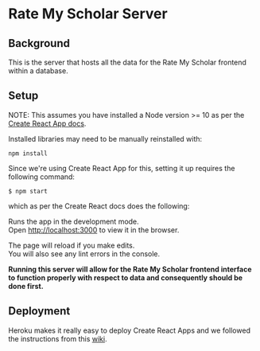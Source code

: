 # Rate My Scholar Server

## Background

This is the server that hosts all the data for the Rate My Scholar frontend within a database.


## Setup

NOTE: This assumes you have installed a Node version >= 10 as per the [Create React App docs](https://create-react-app.dev/docs/getting-started/).

Installed libraries may need to be manually reinstalled with:

```
npm install
```


Since we're using Create React App for this, setting it up requires the following command:

```
$ npm start
```

which as per the Create React docs does the following:

Runs the app in the development mode.\
Open [http://localhost:3000](http://localhost:3000) to view it in the browser.

The page will reload if you make edits.\
You will also see any lint errors in the console.

**Running this server will allow for the Rate My Scholar frontend interface to function properly with respect to data and consequently should be done first.**

## Deployment

Heroku makes it really easy to deploy Create React Apps and we followed the instructions from this [wiki](https://blog.heroku.com/deploying-react-with-zero-configuration).


